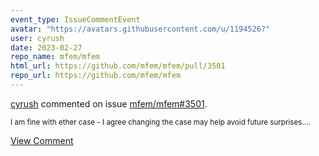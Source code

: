 ```yaml
---
event_type: IssueCommentEvent
avatar: "https://avatars.githubusercontent.com/u/1194526?"
user: cyrush
date: 2023-02-27
repo_name: mfem/mfem
html_url: https://github.com/mfem/mfem/pull/3501
repo_url: https://github.com/mfem/mfem
---
```


<a href='https://github.com/cyrush' target='_blank'>cyrush</a> commented on issue <a href='https://github.com/mfem/mfem/pull/3501' target='_blank'>mfem/mfem#3501</a>.

<small>I am fine with ether case - I agree changing the case may help avoid future surprises....</small>

<a href='https://github.com/mfem/mfem/pull/3501' target='_blank'>View Comment</a>